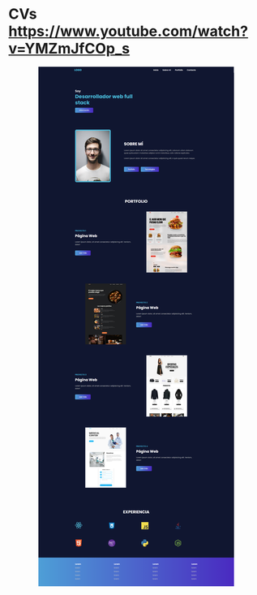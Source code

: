 # CVs https://www.youtube.com/watch?v=YMZmJfCOp_s
<p align="center">
  <img src="preview.png" alt="preview del proyecto" max-width="1600">
</p>